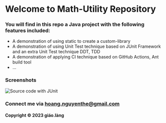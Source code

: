 # Welcome to Math-Utility Repository

### You will find in this repo a Java project with the following features included:

* A demonstration of using static to create a custom-library
* A demonstration of using Unit Test technique based on JUnit Framework and an extra Unit Test technique DDT, TDD
* A demonstration of applying CI technique based on GitHub Actions, Ant build tool
* ...

### Screenshots
![Source code with JUnit](https://github.com/doit-now/mathutil-ant-se1602/blob/main/screenshots/source_code_with_junit.png)

### Connect me via hoang.nguyenthe@gmail.com
#### Copyright &#169; 2023 giáo.làng
 
 